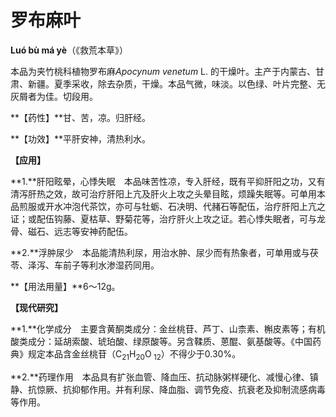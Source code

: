 # 罗布麻叶

**Luó bù má yè**（《救荒本草》）

本品为夹竹桃科植物罗布麻*Apocynum venetum* L. 的干燥叶。主产于内蒙古、甘肃、新疆。夏季采收，除去杂质，干燥。本品气微，味淡。以色绿、叶片完整、无灰屑者为佳。切段用。

**【药性】**甘、苦，凉。归肝经。

**【功效】**平肝安神，清热利水。

**【应用】**

**1.**肝阳眩晕，心悸失眠　本品味苦性凉，专入肝经，既有平抑肝阳之功，又有清泻肝热之效，故可治疗肝阳上亢及肝火上攻之头晕目眩，烦躁失眠等。可单用本品煎服或开水冲泡代茶饮，亦可与牡蛎、石决明、代赭石等配伍，治疗肝阳上亢之证；或配伍钩藤、夏枯草、野菊花等，治疗肝火上攻之证。若心悸失眠者，可与龙骨、磁石、远志等安神药配伍。

**2.**浮肿尿少　本品能清热利尿，用治水肿、尿少而有热象者，可单用或与茯苓、泽泻、车前子等利水渗湿药同用。

**【用法用量】**6～12g。

**【现代研究】**

**1.**化学成分　主要含黄酮类成分：金丝桃苷、芦丁、山柰素、槲皮素等；有机酸类成分：延胡索酸、琥珀酸、绿原酸等。另含鞣质、蒽醌、氨基酸等。《中国药典》规定本品含金丝桃苷（C<sub>21</sub>H<sub>20</sub>O<sub> 12</sub>）不得少于0.30%。

**2.**药理作用　本品具有扩张血管、降血压、抗动脉粥样硬化、减慢心律、镇静、抗惊厥、抗抑郁作用。并有利尿、降血脂、调节免疫、抗衰老及抑制流感病毒等作用。